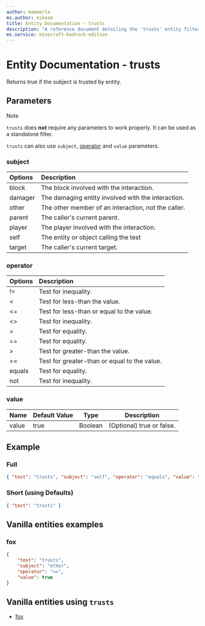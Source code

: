 ```yaml
---
author: mammerla
ms.author: mikeam
title: Entity Documentation - trusts
description: "A reference document detailing the 'trusts' entity filter"
ms.service: minecraft-bedrock-edition
---
```


# Entity Documentation - trusts

Returns true if the subject is trusted by entity.

## Parameters

> [!NOTE]
> `trusts` does **not** require any parameters to work properly. It can be used as a standalone filter.
>
>`trusts` can also use `subject`, [operator](../Definitions/NestedTables/operator.md) and `value` parameters.

### subject

| Options| Description |
|:-----------|:-----------|
| block| The block involved with the interaction. |
| damager| The damaging entity involved with the interaction. |
| other| The other member of an interaction, not the caller. |
| parent| The caller's current parent. |
| player| The player involved with the interaction. |
| self| The entity or object calling the test |
| target| The caller's current target. |

### operator

| Options| Description |
|:-----------|:-----------|
| !=| Test for inequality. |
| <| Test for less-than the value. |
| <=| Test for less-than or equal to the value. |
| <>| Test for inequality. |
| =| Test for equality. |
| ==| Test for equality. |
| >| Test for greater-than the value. |
| >=| Test for greater-than or equal to the value. |
| equals| Test for equality. |
| not| Test for inequality. |

### value

|Name |Default Value  |Type  |Description  |
|---------|---------|---------|---------|
|value |true |Boolean |(Optional) true or false. |

## Example

### Full

```json
{ "test": "trusts", "subject": "self", "operator": "equals", "value": true}
```

### Short (using Defaults)

```json
{ "test": "trusts" }
```

## Vanilla entities examples

### fox

```json
{
    "test": "trusts",
    "subject": "other",
    "operator": "==",
    "value": true
}
```

## Vanilla entities using `trusts`

- [fox](../../../../Source/VanillaBehaviorPack_Snippets/entities/fox.md)
